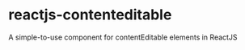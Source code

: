 reactjs-contenteditable
=======================

A simple-to-use component for contentEditable elements in ReactJS

